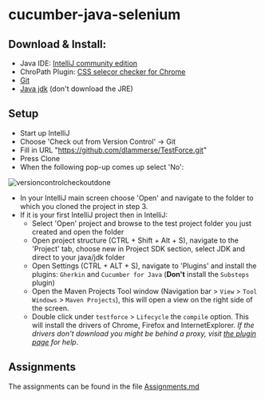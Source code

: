cucumber-java-selenium
==================

## Download & Install:

- Java IDE: [IntelliJ community edition](https://www.jetbrains.com/idea/download/#section=windows)
- ChroPath Plugin: [CSS selecor checker for Chrome](https://chrome.google.com/webstore/detail/chropath/ljngjbnaijcbncmcnjfhigebomdlkcjo)
- [Git](https://git-scm.com)
- [Java jdk](http://www.oracle.com/technetwork/java/javase/downloads/index.html) (don't download the JRE)


## Setup

- Start up IntelliJ
- Choose 'Check out from Version Control' -> Git
- Fill in URL "https://github.com/dlammerse/TestForce.git"
- Press Clone
- When the following pop-up comes up select 'No': 

![versioncontrolcheckoutdone](https://user-images.githubusercontent.com/15871496/39982468-bf4640f6-5754-11e8-9c71-2c9970159400.png)   


- In your IntelliJ main screen choose 'Open' and navigate to the folder to which you cloned the project in step 3.
- If it is your first IntelliJ project then in IntelliJ:
    - Select 'Open' project and browse to the test project folder you just created and open the folder
    - Open project structure (CTRL + Shift + Alt + S), navigate to the 'Project' tab, choose new in Project SDK section, select JDK and direct to your java/jdk folder
    - Open Settings (CTRL + ALT + S), navigate to 'Plugins' and install the plugins: `Gherkin` and `Cucumber for Java` (**Don't** install the `Substeps` plugin)
	- Open the Maven Projects Tool window (Navigation bar > `View` > `Tool Windows` > `Maven Projects`), this will open a view on the right side of the screen.
	- Double click under `testforce` > `Lifecycle` the `compile` option. This will install the drivers of Chrome, Firefox and InternetExplorer. _If the drivers don't download you might be behind a proxy, visit [the plugin page](https://github.com/webdriverextensions/webdriverextensions-maven-plugin#using-a-proxy) for help_.

  

## Assignments
The assignments can be found in the file [Assignments.md](Assignments.md)
